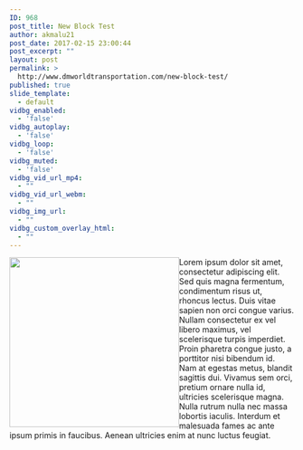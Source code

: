 ```yaml
---
ID: 968
post_title: New Block Test
author: akmalu21
post_date: 2017-02-15 23:00:44
post_excerpt: ""
layout: post
permalink: >
  http://www.dmworldtransportation.com/new-block-test/
published: true
slide_template:
  - default
vidbg_enabled:
  - 'false'
vidbg_autoplay:
  - 'false'
vidbg_loop:
  - 'false'
vidbg_muted:
  - 'false'
vidbg_vid_url_mp4:
  - ""
vidbg_vid_url_webm:
  - ""
vidbg_img_url:
  - ""
vidbg_custom_overlay_html:
  - ""
---
```

<img style="float: left" class="alignleft size-medium wp-image-1325" src="http://www.dmworldtransportation.com/wp-content/uploads/2017/02/News_2_Thumbnail-1-300x300.jpg" alt="" width="300" height="300" />Lorem ipsum dolor sit amet, consectetur adipiscing elit. Sed quis magna fermentum, condimentum risus ut, rhoncus lectus. Duis vitae sapien non orci congue varius. Nullam consectetur ex vel libero maximus, vel scelerisque turpis imperdiet. Proin pharetra congue justo, a porttitor nisi bibendum id. Nam at egestas metus, blandit sagittis dui. Vivamus sem orci, pretium ornare nulla id, ultricies scelerisque magna. Nulla rutrum nulla nec massa lobortis iaculis. Interdum et malesuada fames ac ante ipsum primis in faucibus. Aenean ultricies enim at nunc luctus feugiat.